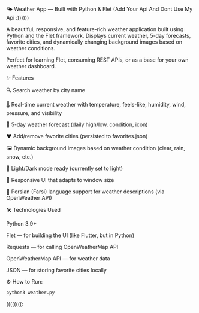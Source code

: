🌤️ Weather App — Built with Python & Flet (Add Your Api And Dont Use My Api :))))))

A beautiful, responsive, and feature-rich weather application built using Python and the Flet framework. Displays current weather, 5-day forecasts, favorite cities, and dynamically changing background images based on weather conditions.

Perfect for learning Flet, consuming REST APIs, or as a base for your own weather dashboard.

✨ Features

🔍 Search weather by city name

🌡️ Real-time current weather with temperature, feels-like, humidity, wind, pressure, and visibility

📅 5-day weather forecast (daily high/low, condition, icon)

❤️ Add/remove favorite cities (persisted to favorites.json)

🖼️ Dynamic background images based on weather condition (clear, rain, snow, etc.)

🌙 Light/Dark mode ready (currently set to light)

📱 Responsive UI that adapts to window size

📍 Persian (Farsi) language support for weather descriptions (via OpenWeather API)

🛠️ Technologies Used

Python 3.9+

Flet — for building the UI (like Flutter, but in Python)

Requests — for calling OpenWeatherMap API

OpenWeatherMap API — for weather data

JSON — for storing favorite cities locally

⚙️ How to Run:
``` bash
python3 weather.py
```

((((((((:
